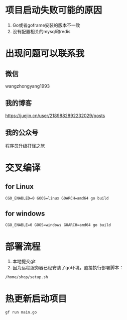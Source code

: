 # 项目启动失败可能的原因

1. Go或者goframe安装的版本不一致
2. 没有配置相关的mysql和redis

# 出现问题可以联系我

## 微信

wangzhongyang1993

## 我的博客

https://juejin.cn/user/2189882892232029/posts

## 我的公众号

程序员升级打怪之旅

# 交叉编译

## for Linux

```
CGO_ENABLED=0 GOOS=linux GOARCH=amd64 go build
```

## for windows

```
CGO_ENABLE=0 GOOS=windows GOARCH=amd64 go build
```

# 部署流程

1. 本地提交git
2. 因为远程服务器已经安装了go环境，直接执行部署脚本：

```
/home/shop/setup.sh
```

# 热更新启动项目

```
gf run main.go
```
